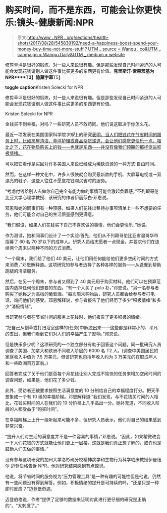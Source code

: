# 购买时间，而不是东西，可能会让你更快乐:镜头-健康新闻:NPR

> 原文:[http://www . NPR . org/sections/health-shots/2017/08/28/545839192/need-a-happiness-boost-spend-your-money-buy-time-not-more-stuff？UTM _ source = Wanqu . co&UTM _ campaign = Wanqu+Daily&UTM _ medium = website](http://www.npr.org/sections/health-shots/2017/08/28/545839192/need-a-happiness-boost-spend-your-money-to-buy-time-not-more-stuff?utm_source=wanqu.co&utm_campaign=Wanqu+Daily&utm_medium=website)

修剪草坪是很好的锻炼，对一些人来说很有趣。但是那些发现自己时间紧迫的人可能会发现花钱请别人做这件事比买更多的东西更有价值。**克里斯汀·索莱茨基为 NPR****T3】隐藏字幕**T5】

****toggle caption****Kristen Solecki for NPR

修剪草坪是很好的锻炼，对一些人来说很有趣。但是那些发现自己时间紧迫的人可能会发现花钱请别人做这件事比买更多的东西更有价值。

Kristen Solecki for NPR

金钱买不到幸福，对吗？一些研究人员不敢苟同。他们说这取决于你怎么花。

最近一项发表在美国国家科学院*学报*上的研究[表明，当人们把钱花在节省时间的服务上时，比如房屋清洁、草坪护理或食品杂货递送，会让他们感觉更快乐一点。相比之下，花在物质购买上的钱——也就是东西——并没有像我们预期的那样促进积极情绪。](http://www.pnas.org/content/114/32/8523.full)

可以把它看作是买回对许多美国人来说已经成为稀缺资源的一种方式:自由时间。

然而，在这样一种文化中，许多人很快就会购买最新款的手机、大屏幕电视或一双漂亮的鞋子，这些人往往不愿意花钱购买省时的服务。

“考虑付钱给别人去做你自己完全有能力做的事情可能会激起负罪感，”不列颠哥伦比亚大学心理学教授、该研究的作者伊丽莎白·邓恩说。

邓恩和她的同事们有一种预感，如果人们花钱出租待办事项清单上一些不想要的任务，他们可能会对自己的生活质量感到更满意。

“我们假设，如果人们花钱买下自己不喜欢做的事情，他们会更快乐，”她说。

作为测试，她和同事们设计了一个实验:首先，他们从不列颠哥伦比亚省温哥华市招募了 60 名 70 岁以下的成年人。研究人员给志愿者一点现金，并要求他们在连续两个周末以两种不同的方式消费。

“一个周末，我们给了他们 40 美元，让他们用任何能给他们更多空闲时间的方式来消费，”邓恩解释道。这项研究的参与者选择了各种各样的服务——从送餐到帮助跑腿的清洁服务。

然后，在另一个周末，参与者又得到了 40 美元用于购买材料。他们可以在预算范围内选择任何他们想要的东西。“有一个人买了 polo 衫，”邓恩说。"另一名参与者购买了她称之为高档的葡萄酒。"每次周末购物后，研究人员都会给参与者打电话，询问他们的感受。邓恩解释说，参与者报告了他们经历了多少“积极情绪”和多少“消极情绪”。

当研究参与者在节省时间的服务上花钱时，他们报告了更多积极的情绪。

“把自己从割草或打扫浴室这样的(任务)中解脱出来——这些都是非常小的、平凡的支出，但我们看到它们对人们的幸福产生了影响，”邓恩说。

但是快乐多少呢？这项研究的一个独立部分有助于回答这个问题。同一批研究人员调查了美国、加拿大和欧洲不同收入阶层的 6000 名 T2 人。(调查中美国居民的家庭收入中值为 7.5 万美元，但该研究也包括年收入约为 3 万美元的在职成年人和一些欧洲百万富翁。)

回答者完成了关于他们是否每个月花钱让别人完成不愉快的任务来增加空闲时间的调查问题，如果是，他们花了多少钱。

此外，受访者还被要求按照生活满意度的 10 分制给自己的幸福程度打分。把天平想象成一个有 10 级的幸福阶梯。邓恩解释道:“我们发现，与不花钱买时间的人相比，花钱买时间的人在我们的 10 分阶梯上几乎高出一分。她补充道，不同收入阶层的人都受益于“购买时间”。

在幸福阶梯上上升一级听起来可能不多，但研究人员表示，他们对自己的结果感到非常兴奋。

“提升人们对生活的满意度并不是一件容易的事情，”邓恩说。“因此，如果稍微改变一下人们花钱的方式就能让他们更上一层楼，这就是我们真正想了解的，或许也是鼓励人们去做的事情。”

没有参与这项研究的加州大学洛杉矶分校精神病学和生物行为科学临床教授伊曼纽尔·迈登伯格告诉 NPR，他对研究结果感到有点惊讶。

他说，将节省时间的服务视为“压力管理工具”是一种有趣的可能性但是他说，仍然有一些问题没有得到解答。例如，积极情绪的提升是可持续的吗，“还是只是一种即时反应？”迈登堡奇迹。

迈登伯格说，作者“提供了足够的数据来证明对此进行更仔细的研究是正确的”。“太刺激了。”